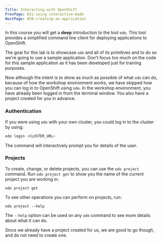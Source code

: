 ```yaml
---
Title: Interacting with OpenShift
PrevPage: 031-using-interactive-mode
NextPage: 050-creating-an-application
---
```


In this course you will get a __deep__ introduction to the tool ``odo``. This tool provides a simplified command line client for deploying applications to OpenShift.

The goal for this lab is to showcase `odo` and all of its primitives and to do so we're going to use a sample application. Don't focus too much on the code for this sample application as it has been developed just for training purposes.

Now although the intent is to show as much as possible of what `odo` can do, because of how the workshop environment works, we have skipped how you can log in to OpenShift using `odo`. In the workshop environment, you have already been logged in from the terminal window. You also have a project created for you in advance.

### Authentication

If you were using `odo` with your own cluster, you could log in to the cluster by using:

```bash
odo login <CLUSTER_URL>
```

The command will interactively prompt you for details of the user.

### Projects

To create, change, or delete projects, you can use the `odo project` command. Run `odo project get` to show you the name of the current project you are working in:

```execute
odo project get
```

To see other operations you can perform on projects, run:

```execute
odo project --help
```

The `--help` option can be used on any `odo` command to see more details about what it can do.

Since we already have a project created for us, we are good to go though, and do not need to create one.
